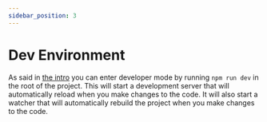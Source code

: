 ```yaml
---
sidebar_position: 3
---
```


# Dev Environment

As said in [the intro](./intro#developer-mode) you can enter developer mode by running `npm run dev` in the root of the project. This will start a development server that will automatically reload when you make changes to the code. It will also start a watcher that will automatically rebuild the project when you make changes to the code.

